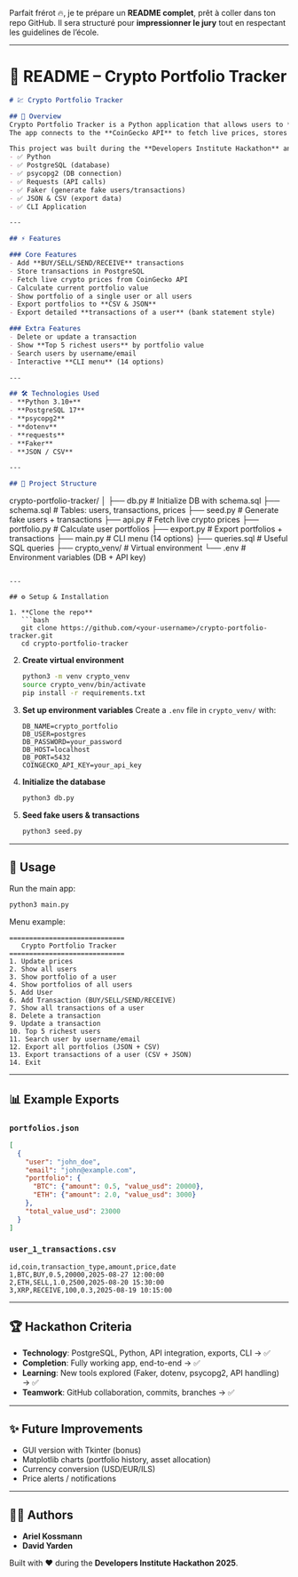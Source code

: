 Parfait frérot 🔥, je te prépare un **README complet**, prêt à coller dans ton repo GitHub.
Il sera structuré pour **impressionner le jury** tout en respectant les guidelines de l’école.

---

# 📘 README – Crypto Portfolio Tracker

```markdown
# 💹 Crypto Portfolio Tracker

## 📌 Overview
Crypto Portfolio Tracker is a Python application that allows users to **track and analyze their cryptocurrency investments**.  
The app connects to the **CoinGecko API** to fetch live prices, stores user transactions in a **PostgreSQL database**, and provides tools to view portfolios, manage transactions, and export reports.

This project was built during the **Developers Institute Hackathon** and showcases:
- ✅ Python
- ✅ PostgreSQL (database)
- ✅ psycopg2 (DB connection)
- ✅ Requests (API calls)
- ✅ Faker (generate fake users/transactions)
- ✅ JSON & CSV (export data)
- ✅ CLI Application

---

## ⚡ Features

### Core Features
- Add **BUY/SELL/SEND/RECEIVE** transactions  
- Store transactions in PostgreSQL  
- Fetch live crypto prices from CoinGecko API  
- Calculate current portfolio value  
- Show portfolio of a single user or all users  
- Export portfolios to **CSV & JSON**  
- Export detailed **transactions of a user** (bank statement style)  

### Extra Features
- Delete or update a transaction  
- Show **Top 5 richest users** by portfolio value  
- Search users by username/email  
- Interactive **CLI menu** (14 options)  

---

## 🛠️ Technologies Used
- **Python 3.10+**
- **PostgreSQL 17**
- **psycopg2**
- **dotenv**
- **requests**
- **Faker**
- **JSON / CSV**

---

## 📂 Project Structure
```

crypto-portfolio-tracker/
│
├── db.py             # Initialize DB with schema.sql
├── schema.sql        # Tables: users, transactions, prices
├── seed.py           # Generate fake users + transactions
├── api.py            # Fetch live crypto prices
├── portfolio.py      # Calculate user portfolios
├── export.py         # Export portfolios + transactions
├── main.py           # CLI menu (14 options)
├── queries.sql       # Useful SQL queries
├── crypto\_venv/      # Virtual environment
└── .env              # Environment variables (DB + API key)

````

---

## ⚙️ Setup & Installation

1. **Clone the repo**
   ```bash
   git clone https://github.com/<your-username>/crypto-portfolio-tracker.git
   cd crypto-portfolio-tracker
````

2. **Create virtual environment**

   ```bash
   python3 -m venv crypto_venv
   source crypto_venv/bin/activate
   pip install -r requirements.txt
   ```

3. **Set up environment variables**
   Create a `.env` file in `crypto_venv/` with:

   ```
   DB_NAME=crypto_portfolio
   DB_USER=postgres
   DB_PASSWORD=your_password
   DB_HOST=localhost
   DB_PORT=5432
   COINGECKO_API_KEY=your_api_key
   ```

4. **Initialize the database**

   ```bash
   python3 db.py
   ```

5. **Seed fake users & transactions**

   ```bash
   python3 seed.py
   ```

---

## 🚀 Usage

Run the main app:

```bash
python3 main.py
```

Menu example:

```
=============================
   Crypto Portfolio Tracker
=============================
1. Update prices
2. Show all users
3. Show portfolio of a user
4. Show portfolios of all users
5. Add User
6. Add Transaction (BUY/SELL/SEND/RECEIVE)
7. Show all transactions of a user
8. Delete a transaction
9. Update a transaction
10. Top 5 richest users
11. Search user by username/email
12. Export all portfolios (JSON + CSV)
13. Export transactions of a user (CSV + JSON)
14. Exit
```

---

## 📊 Example Exports

### `portfolios.json`

```json
[
  {
    "user": "john_doe",
    "email": "john@example.com",
    "portfolio": {
      "BTC": {"amount": 0.5, "value_usd": 20000},
      "ETH": {"amount": 2.0, "value_usd": 3000}
    },
    "total_value_usd": 23000
  }
]
```

### `user_1_transactions.csv`

```
id,coin,transaction_type,amount,price,date
1,BTC,BUY,0.5,20000,2025-08-27 12:00:00
2,ETH,SELL,1.0,2500,2025-08-20 15:30:00
3,XRP,RECEIVE,100,0.3,2025-08-19 10:15:00
```

---

## 🏆 Hackathon Criteria

* **Technology**: PostgreSQL, Python, API integration, exports, CLI → ✅
* **Completion**: Fully working app, end-to-end → ✅
* **Learning**: New tools explored (Faker, dotenv, psycopg2, API handling) → ✅
* **Teamwork**: GitHub collaboration, commits, branches → ✅

---

## ✨ Future Improvements

* GUI version with Tkinter (bonus)
* Matplotlib charts (portfolio history, asset allocation)
* Currency conversion (USD/EUR/ILS)
* Price alerts / notifications

---

## 👨‍💻 Authors

* **Ariel Kossmann**
* **David Yarden**

Built with ❤️ during the **Developers Institute Hackathon 2025**.

